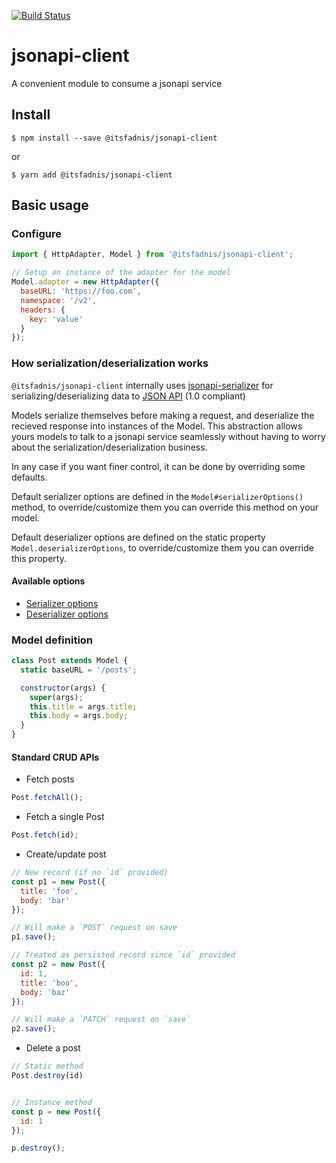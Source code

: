 [![Build Status](https://semaphoreci.com/api/v1/itsfadnis/jsonapi-client/branches/master/badge.svg)](https://semaphoreci.com/itsfadnis/jsonapi-client)

# jsonapi-client
A convenient module to consume a jsonapi service

## Install
```console
$ npm install --save @itsfadnis/jsonapi-client
```
or
```console
$ yarn add @itsfadnis/jsonapi-client
```

## Basic usage

### Configure

```javascript
import { HttpAdapter, Model } from '@itsfadnis/jsonapi-client';

// Setup an instance of the adapter for the model
Model.adapter = new HttpAdapter({
  baseURL: 'https://foo.com',
  namespace: '/v2',
  headers: {
    key: 'value'
  }
});
```

### How serialization/deserialization works

`@itsfadnis/jsonapi-client` internally uses [jsonapi-serializer](https://github.com/itsfadnis/jsonapi-serializer) for serializing/deserializing data to [JSON API](http://jsonapi.org/) (1.0 compliant)

Models serialize themselves before making a request, and deserialize the recieved response into instances of the Model. This abstraction allows yours models to talk to a jsonapi service seamlessly without having to worry about the serialization/deserialization business.

In any case if you want finer control, it can be done by overriding some defaults.

Default serializer options are defined in the `Model#serializerOptions()` method, to override/customize them you can override this method on your model.

Default deserializer options are defined on the static property `Model.deserializerOptions`, to override/customize them you can override this property.

#### Available options

- [Serializer options](https://github.com/itsfadnis/jsonapi-serializer#available-serialization-option-opts-argument)
- [Deserializer options](https://github.com/itsfadnis/jsonapi-serializer#available-deserialization-option-opts-argument)

### Model definition

```javascript
class Post extends Model {
  static baseURL = '/posts';

  constructor(args) {
    super(args);
    this.title = args.title;
    this.body = args.body;
  }
}
```

#### Standard CRUD APIs

- Fetch posts
```javascript
Post.fetchAll();
```

- Fetch a single Post
```javascript
Post.fetch(id);
```

- Create/update post
```javascript
// New record (if no `id` provided)
const p1 = new Post({
  title: 'foo',
  body: 'bar'
});

// Will make a `POST` request on save
p1.save();

// Treated as persisted record since `id` provided
const p2 = new Post({
  id: 1,
  title: 'boo',
  body: 'baz'
});

// Will make a `PATCH` request on `save`
p2.save();
```

- Delete a post
```javascript
// Static method
Post.destroy(id)


// Instance method
const p = new Post({
  id: 1
});

p.destroy();
```
